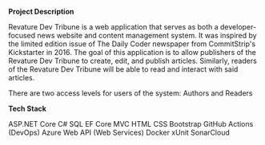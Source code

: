 **Project Description**

Revature Dev Tribune is a web application that serves as both a developer-focused news website and content management system. It was inspired by the limited edition issue of The Daily Coder newspaper from CommitStrip's Kickstarter in 2016. The goal of this application is to allow publishers of the Revature Dev Tribune to create, edit, and publish articles. Similarly, readers of the Revature Dev Tribune will be able to read and interact with said articles.

There are two access levels for users of the system: Authors and Readers

**Tech Stack**

ASP.NET Core 
C# 
SQL
EF Core 
MVC
HTML 
CSS 
Bootstrap 
GitHub Actions (DevOps) 
Azure
Web API (Web Services) 
Docker
xUnit
SonarCloud 


